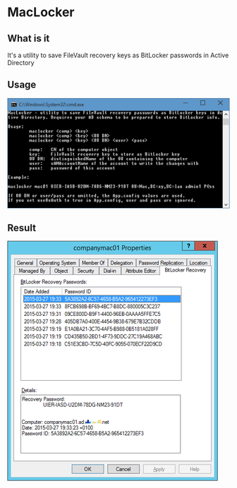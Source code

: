 # MacLocker

## What is it

It's a utility to save FileVault recovery keys as BitLocker passwords in Active Directory

## Usage

<img src="img/help.png" />

## Result

<img src="img/adbl.png" />

